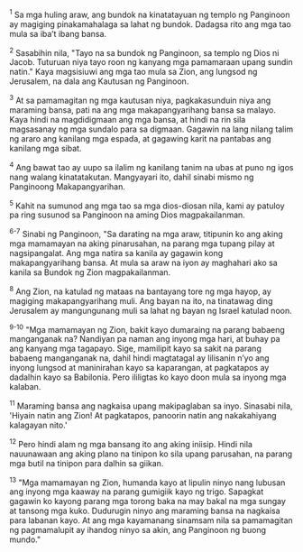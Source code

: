 <sup>1</sup>
Sa mga huling araw, ang bundok na kinatatayuan ng templo ng Panginoon ay magiging pinakamahalaga sa lahat ng bundok. Dadagsa rito ang mga tao mula sa ibaʼt ibang bansa. 

<sup>2</sup>
Sasabihin nila, "Tayo na sa bundok ng Panginoon, sa templo ng Dios ni Jacob. Tuturuan niya tayo roon ng kanyang mga pamamaraan upang sundin natin." Kaya magsisiuwi ang mga tao mula sa Zion, ang lungsod ng Jerusalem, na dala ang Kautusan ng Panginoon. 

<sup>3</sup>
At sa pamamagitan ng mga kautusan niya, pagkakasunduin niya ang maraming bansa, pati na ang mga makapangyarihang bansa sa malayo. Kaya hindi na magdidigmaan ang mga bansa, at hindi na rin sila magsasanay ng mga sundalo para sa digmaan. Gagawin na lang nilang talim ng araro ang kanilang mga espada, at gagawing karit na pantabas ang kanilang mga sibat. 

<sup>4</sup>
Ang bawat tao ay uupo sa ilalim ng kanilang tanim na ubas at puno ng igos nang walang kinatatakutan. Mangyayari ito, dahil sinabi mismo ng Panginoong Makapangyarihan. 

<sup>5</sup>
Kahit na sumunod ang mga tao sa mga dios-diosan nila, kami ay patuloy pa ring susunod sa Panginoon na aming Dios magpakailanman.

<sup>6-7</sup>
Sinabi ng Panginoon, "Sa darating na mga araw, titipunin ko ang aking mga mamamayan na aking pinarusahan, na parang mga tupang pilay at nagsipangalat. Ang mga natira sa kanila ay gagawin kong makapangyarihang bansa. At mula sa araw na iyon ay maghahari ako sa kanila sa Bundok ng Zion magpakailanman. 

<sup>8</sup>
Ang Zion, na katulad ng mataas na bantayang tore ng mga hayop, ay magiging makapangyarihang muli. Ang bayan na ito, na tinatawag ding Jerusalem ay mangungunang muli sa lahat ng bayan ng Israel katulad noon.

<sup>9-10</sup>
"Mga mamamayan ng Zion, bakit kayo dumaraing na parang babaeng manganganak na? Nandiyan pa naman ang inyong mga hari, at buhay pa ang kanyang mga tagapayo. Sige, mamilipit kayo sa sakit na parang babaeng manganganak na, dahil hindi magtatagal ay lilisanin nʼyo ang inyong lungsod at maninirahan kayo sa kaparangan, at pagkatapos ay dadalhin kayo sa Babilonia. Pero ililigtas ko kayo doon mula sa inyong mga kalaban. 

<sup>11</sup>
Maraming bansa ang nagkaisa upang makipaglaban sa inyo. Sinasabi nila, 'Hiyain natin ang Zion! At pagkatapos, panoorin natin ang nakakahiyang kalagayan nito.' 

<sup>12</sup>
Pero hindi alam ng mga bansang ito ang aking iniisip. Hindi nila nauunawaan ang aking plano na tinipon ko sila upang parusahan, na parang mga butil na tinipon para dalhin sa giikan. 

<sup>13</sup>
"Mga mamamayan ng Zion, humanda kayo at lipulin ninyo nang lubusan ang inyong mga kaaway na parang gumigiik kayo ng trigo. Sapagkat gagawin ko kayong parang mga torong baka na may bakal na mga sungay at tansong mga kuko. Dudurugin ninyo ang maraming bansa na nagkaisa para labanan kayo. At ang mga kayamanang sinamsam nila sa pamamagitan ng pagmamalupit ay ihandog ninyo sa akin, ang Panginoon ng buong mundo."